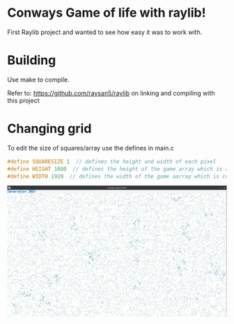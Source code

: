# Conways Game of life with raylib!
First Raylib project and wanted to see how easy it was to work with.

# Building
Use make to compile.

Refer to: https://github.com/raysan5/raylib on linking and compiling with this project

# Changing grid
To edit the size of squares/array use the defines in main.c
```c
#define SQUARESIZE 1  // defines the height and width of each pixel
#define HEIGHT 1080  // defines the height of the game array which is automatically converted to a window size
#define WIDTH 1920  // defines the width of the game aarray which is converted into a window size
```
![Game Of Life window](https://github.com/Squidysquid1/GameOfLife/blob/main/gameoflife.jpg?raw=true)
